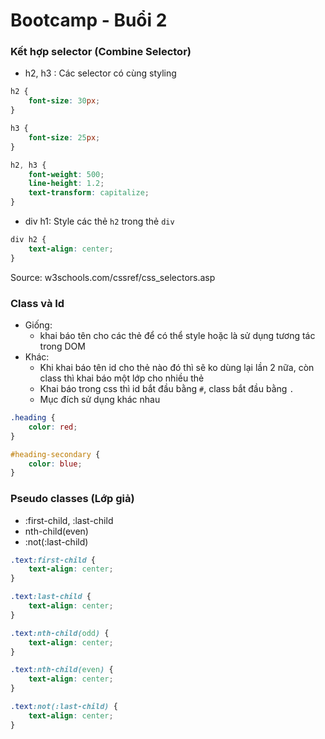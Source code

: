 # Bootcamp - Buổi 2


### Kết hợp selector (Combine Selector)
- h2, h3 : Các selector có cùng styling


```css
h2 {
	font-size: 30px;
}

h3 {
	font-size: 25px;
}

h2, h3 {
	font-weight: 500;
	line-height: 1.2;
	text-transform: capitalize;
}
```

- div h1: Style các thẻ `h2` trong thẻ `div`

```css
div h2 {
	text-align: center;
}
```

Source: w3schools.com/cssref/css_selectors.asp



### Class và Id
- Giống: 
	-  khai báo tên cho các thẻ để có thể style hoặc là sử dụng tương tác trong DOM
- Khác:
	- Khi khai báo tên id cho thẻ nào đó thì sẽ ko dùng lại lần 2 nữa, còn class thì khai báo một lớp cho nhiều thẻ
	- Khai báo trong css thì id bắt đầu bằng `#`, class bắt đầu bằng `.`
	- Mục đích sử dụng khác nhau

```css
.heading {
	color: red;
} 

#heading-secondary {
	color: blue;
}
```

### Pseudo classes (Lớp giả)
- :first-child, :last-child
- nth-child(even)
- :not(:last-child)

```css
.text:first-child {
	text-align: center;
}

.text:last-child {
	text-align: center;
}

.text:nth-child(odd) {
	text-align: center;
}

.text:nth-child(even) {
	text-align: center;
}

.text:not(:last-child) {
	text-align: center;
}
```
